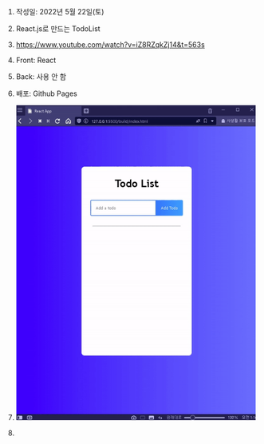 1. 작성일: 2022년 5월 22일(토)

2. React.js로 만드는 TodoList

3. https://www.youtube.com/watch?v=iZ8RZqkZj14&t=563s

4. Front: React

5. Back: 사용 안 함

6. 배포: Github Pages

7. ![default](screenshot.gif)

8.
